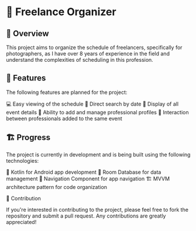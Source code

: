 # 📝 Freelance Organizer

## 👀 Overview

This project aims to organize the schedule of freelancers, specifically for photographers, as I have over 8 years of experience in the field and understand the complexities of scheduling in this profession.

## 🚀 Features
  The following features are planned for the project:

  💻 Easy viewing of the schedule
  🔎 Direct search by date
  📅 Display of all event details
  👥 Ability to add and manage professional profiles
  🤝 Interaction between professionals added to the same event

## 🏗️ Progress

  The project is currently in development and is being built using the following technologies:

  📱 Kotlin for Android app development
  💾 Room Database for data management
  🧭 Navigation Component for app navigation
  🏗️ MVVM architecture pattern for code organization

🤝 Contribution

If you're interested in contributing to the project, please feel free to fork the repository and submit a pull request. Any contributions are greatly appreciated!
